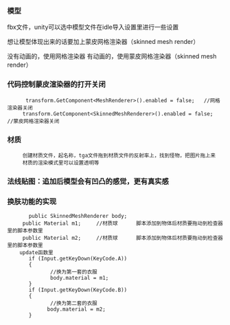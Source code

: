 ### 模型
fbx文件，unity可以选中模型文件在idle导入设置里进行一些设置

想让模型体现出来的话要加上蒙皮网格渲染器（skinned mesh render）

没有动画的，使用网格渲染器
有动画的，使用蒙皮网格渲染器（skinned mesh render）


### 代码控制蒙皮渲染器的打开关闭
          transform.GetComponent<MeshRenderer>().enabled = false;   //网格渲染器关闭
         transform.GetComponent<SkinnedMeshRenderer>().enabled = false;   //蒙皮网格渲染器关闭



### 材质
         创建材质文件，起名称，tga文件拖到材质文件的反射率上，找到怪物，把图片拖上来
         材质的渲染模式里可以设置透明等

### 法线贴图：追加后模型会有凹凸的感觉，更有真实感



### 换肤功能的实现
           public SkinnedMeshRenderer body;
         public Material m1;     //材质球      脚本添加到物体后材质要拖动到检查器里的脚本参数里
         public Material m2;     //材质球      脚本添加到物体后材质要拖动到检查器里的脚本参数里
        update函数里
           if (Input.getKeyDown(KeyCode.A))
           {
                  //换为第一套的衣服
                  body.material = m1;
           }
           if (Input.getKeyDown(KeyCode.B))
           {
                  //换为第二套的衣服
                 body.material = m2;
           }
